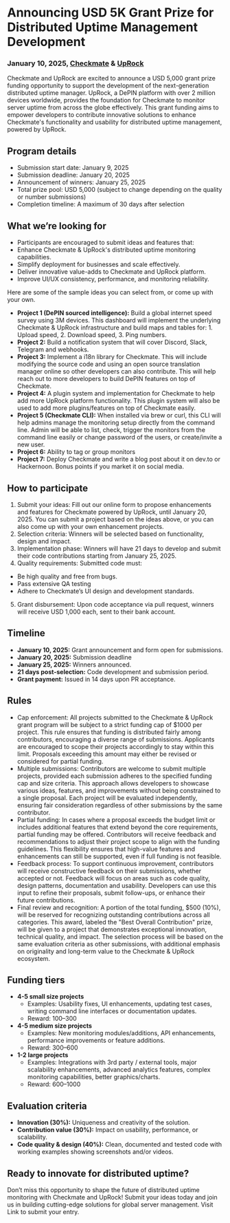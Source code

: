 <h1>Announcing USD 5K Grant Prize for Distributed Uptime Management Development</h1>

### January 10, 2025, [Checkmate](https://github.com/bluewave-labs/checkmate) & [UpRock](https://uprock.com/)


Checkmate and UpRock are excited to announce a USD 5,000 grant prize funding opportunity to support the development of the next-generation distributed uptime manager. UpRock, a DePIN platform with over 2 million devices worldwide, provides the foundation for Checkmate to monitor server uptime from across the globe effectively.
This grant funding aims to empower developers to contribute innovative solutions to enhance Checkmate's functionality and usability for distributed uptime management, powered by UpRock.

## Program details

* Submission start date: January 9, 2025
* Submission deadline: January 20, 2025
* Announcement of winners: January 25, 2025
* Total prize pool: USD 5,000 (subject to change depending on the quality or number submissions)
* Completion timeline: A maximum of 30 days after selection

## What we’re looking for
* Participants are encouraged to submit ideas and features that:
* Enhance Checkmate & UpRock's distributed uptime monitoring capabilities.
* Simplify deployment for businesses and scale effectively.
* Deliver innovative value-adds to Checkmate and UpRock platform.
* Improve UI/UX consistency, performance, and monitoring reliability.

Here are some of the sample ideas you can select from, or come up with your own. 

* **Project 1 (DePIN sourced intelligence):** Build a global internet speed survey using 3M devices. This dashboard will implement the underlying Checkmate & UpRock infrastructure and build maps and tables for: 1. Upload speed, 2. Download speed, 3. Ping numbers. 
* **Project 2:** Build a notification system that will cover Discord, Slack, Telegram and webhooks.
* **Project 3:** Implement a i18n library for Checkmate. This will include modifying the source code and using an open source translation manager online so other developers can also contribute. This will help reach out to more developers to build DePIN features on top of Checkmate.
* **Project 4:** A plugin system and implementation for Checkmate to help add more UpRock platform functionality. This plugin system will also be used to add more plugins/features on top of Checkmate easily.
* **Project 5 (Checkmate CLI):** When installed via brew or curl, this CLI will help admins manage the monitoring setup directly from the command line. Admin will be able to list, check, trigger the monitors from the command line easily or change password of the users, or create/invite a new user.
* **Project 6:** Ability to tag or group monitors
* **Project 7:** Deploy Checkmate and write a blog post about it on dev.to or Hackernoon. Bonus points if you market it on social media.

## How to participate

1. Submit your ideas: Fill out our online form to propose enhancements and features for Checkmate powered by UpRock, until January 20, 2025. You can submit a project based on the ideas above, or you can also come up with your own enhancement projects.
2. Selection criteria: Winners will be selected based on functionality, design and impact.
3. Implementation phase: Winners will have 21 days to develop and submit their code contributions starting from January 25, 2025.
4. Quality requirements: Submitted code must:
  - Be high quality and free from bugs.
  - Pass extensive QA testing
  - Adhere to Checkmate’s UI design and development standards.
5. Grant disbursement: Upon code acceptance via pull request, winners will receive USD 1,000 each, sent to their bank account.

## Timeline

- **January 10, 2025:** Grant announcement and form open for submissions.
- **January 20, 2025:** Submission deadline
- **January 25, 2025:** Winners announced.
- **21 days post-selection:** Code development and submission period.
- **Grant payment:** Issued in 14 days upon PR acceptance.

## Rules

- Cap enforcement: All projects submitted to the Checkmate & UpRock grant program will be subject to a strict funding cap of $1000 per project. This rule ensures that funding is distributed fairly among contributors, encouraging a diverse range of submissions. Applicants are encouraged to scope their projects accordingly to stay within this limit. Proposals exceeding this amount may either be revised or considered for partial funding.
- Multiple submissions: Contributors are welcome to submit multiple projects, provided each submission adheres to the specified funding cap and size criteria. This approach allows developers to showcase various ideas, features, and improvements without being constrained to a single proposal. Each project will be evaluated independently, ensuring fair consideration regardless of other submissions by the same contributor.
- Partial funding: In cases where a proposal exceeds the budget limit or includes additional features that extend beyond the core requirements, partial funding may be offered. Contributors will receive feedback and recommendations to adjust their project scope to align with the funding guidelines. This flexibility ensures that high-value features and enhancements can still be supported, even if full funding is not feasible.
- Feedback process: To support continuous improvement, contributors will receive constructive feedback on their submissions, whether accepted or not. Feedback will focus on areas such as code quality, design patterns, documentation and usability. Developers can use this input to refine their proposals, submit follow-ups, or enhance their future contributions.
- Final review and recognition: A portion of the total funding, $500 (10%), will be reserved for recognizing outstanding contributions across all categories. This award, labeled the "Best Overall Contribution" prize, will be given to a project that demonstrates exceptional innovation, technical quality, and impact. The selection process will be based on the same evaluation criteria as other submissions, with additional emphasis on originality and long-term value to the Checkmate & UpRock ecosystem.

## Funding tiers
- **4-5 small size projects**
  - Examples: Usability fixes, UI enhancements, updating test cases, writing command line interfaces or documentation updates.
  - Reward: $100–$300
- **4-5 medium size projects**
  - Examples: New monitoring modules/additions, API enhancements, performance improvements or feature additions.
  - Reward: $300–$600
- **1-2 large projects**
  - Examples: Integrations with 3rd party / external tools, major scalability enhancements, advanced analytics features, complex monitoring capabilities, better graphics/charts.
  - Reward: $600–$1000

## Evaluation criteria

- **Innovation (30%):** Uniqueness and creativity of the solution.
- **Contribution value (30%):** Impact on usability, performance, or scalability.
- **Code quality & design (40%):** Clean, documented and tested code with working examples showing screenshots and/or videos.

## Ready to innovate for distributed uptime? 
Don’t miss this opportunity to shape the future of distributed uptime monitoring with Checkmate and UpRock! Submit your ideas today and join us in building cutting-edge solutions for global server management.
Visit Link to submit your entry.
